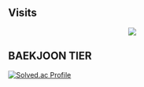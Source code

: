 ## Visits

<p align="center">
  <a href="https://count.getloli.com/"><img src="https://count.getloli.com/get/@97DongHyeokOH?theme=rule34"/></a>
</p>

## BAEKJOON TIER

[![Solved.ac Profile](http://mazassumnida.wtf/api/v2/generate_badge?boj=dongar97)](https://solved.ac/dongar97/)
